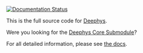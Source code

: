 
[![Documentation Status](https://readthedocs.org/projects/deephys/badge/?version=latest)](https://deephys.readthedocs.io/en/latest/?badge=latest)

This is the full source code for [Deephys](https://deephys.org/).

Were you looking for the [Deephys Core Submodule](https://github.com/mjgroth/deephys)?

For all detailed information, please see [the docs](https://deephys.readthedocs.io/en/latest).
